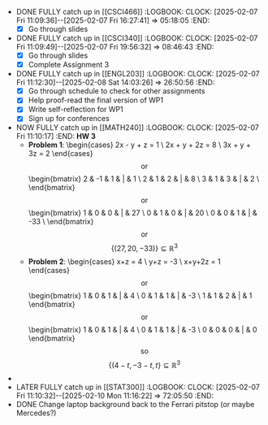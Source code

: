 - DONE FULLY catch up in [[CSCI466]]
  :LOGBOOK:
  CLOCK: [2025-02-07 Fri 11:09:36]--[2025-02-07 Fri 16:27:41] =>  05:18:05
  :END:
  * [x] Go through slides
- DONE FULLY catch up in [[CSCI340]]
  :LOGBOOK:
  CLOCK: [2025-02-07 Fri 11:09:49]--[2025-02-07 Fri 19:56:32] =>  08:46:43
  :END:
  * [x] Go through slides
  * [x] Complete Assignment 3
- DONE FULLY catch up in [[ENGL203]]
  :LOGBOOK:
  CLOCK: [2025-02-07 Fri 11:12:30]--[2025-02-08 Sat 14:03:26] =>  26:50:56
  :END:
  * [x] Go through schedule to check for other assignments
  * [x] Help proof-read the final version of WP1
  * [x] Write self-reflection for WP1
  * [x] Sign up for conferences
- NOW FULLY catch up in [[MATH240]]
  :LOGBOOK:
  CLOCK: [2025-02-07 Fri 11:10:17]
  :END:
  **HW 3**
  * **Problem 1**:
  \begin{cases}
  2x - y + z = 1 \\
  2x + y + 2z = 8 \\
  3x + y + 3z = 2
  \end{cases}
  $$\text{or}$$
  \begin{bmatrix}
  2 & -1 & 1 & | & 1 \\
  2 & 1 & 2 & | & 8 \\
  3 & 1 & 3 & | & 2 \\
  \end{bmatrix}
  $$\text{or}$$
  \begin{bmatrix}
  1 & 0 & 0 & | & 27 \\
  0 & 1 & 0 & | & 20 \\
  0 & 0 & 1 & | & -33 \\
  \end{bmatrix}
  $$\text{or}$$
  $$\{(27,20,-33)\}\subseteq\mathbb{R}^3$$
  * **Problem 2**:
  \begin{cases}
  x+z = 4 \\
  y+z = -3 \\
  x+y+2z = 1
  \end{cases}
  $$\text{or}$$
  \begin{bmatrix}
  1 & 0 & 1 & | & 4 \\
  0 & 1 & 1 & | & -3 \\
  1 & 1 & 2 & | & 1
  \end{bmatrix}
  $$\text{or}$$
  \begin{bmatrix}
  1 & 0 & 1 & | & 4 \\
  0 & 1 & 1 & | & -3 \\
  0 & 0 & 0 & | & 0
  \end{bmatrix}
  $$\text{so}$$
  $$\{(4-t,-3-t,t\}\subseteq\mathbb{R}^3$$
-
- LATER FULLY catch up in [[STAT300]]
  :LOGBOOK:
  CLOCK: [2025-02-07 Fri 11:10:32]--[2025-02-10 Mon 11:16:22] =>  72:05:50
  :END:
- DONE Change laptop background back to the Ferrari pitstop (or maybe Mercedes?)
